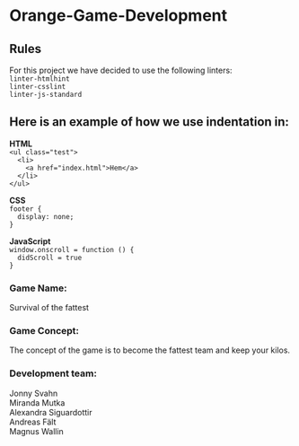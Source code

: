 # Orange-Game-Development

## Rules
For this project we have decided to use the following linters: <br>
``linter-htmlhint`` <br>
``linter-csslint``<br>
``linter-js-standard``<br>

## Here is an example of how we use indentation in:
**HTML**<br>
``<ul class="test">``<br>
``  <li>``<br>
``    <a href="index.html">Hem</a>``<br>
``  </li>``<br>
``</ul>``

**CSS**<br>
``footer {``<br>
``  display: none;``<br>
``}``

**JavaScript**<br>
``window.onscroll = function () {``<br>
``  didScroll = true``<br>
``}``

### Game Name:
Survival of the fattest

### Game Concept:
The concept of the game is to become the fattest team and keep your kilos.

### Development team:
Jonny Svahn <br>
Miranda Mutka <br>
Alexandra Siguardottir <br>
Andreas Fält <br>
Magnus Wallin
